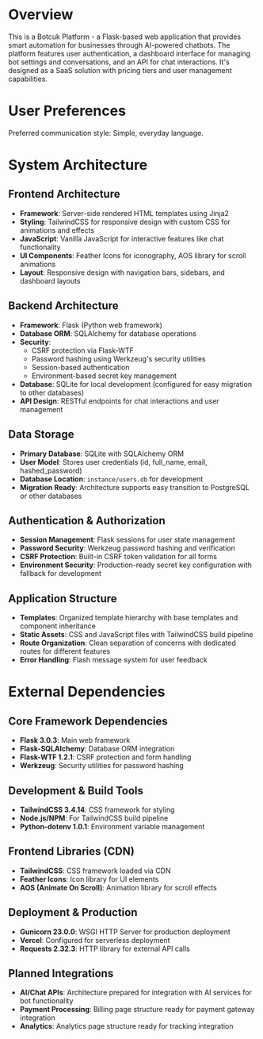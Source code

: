 # Overview

This is a Botcuk Platform - a Flask-based web application that provides smart automation for businesses through AI-powered chatbots. The platform features user authentication, a dashboard interface for managing bot settings and conversations, and an API for chat interactions. It's designed as a SaaS solution with pricing tiers and user management capabilities.

# User Preferences

Preferred communication style: Simple, everyday language.

# System Architecture

## Frontend Architecture
- **Framework**: Server-side rendered HTML templates using Jinja2
- **Styling**: TailwindCSS for responsive design with custom CSS for animations and effects
- **JavaScript**: Vanilla JavaScript for interactive features like chat functionality
- **UI Components**: Feather Icons for iconography, AOS library for scroll animations
- **Layout**: Responsive design with navigation bars, sidebars, and dashboard layouts

## Backend Architecture
- **Framework**: Flask (Python web framework)
- **Database ORM**: SQLAlchemy for database operations
- **Security**: 
  - CSRF protection via Flask-WTF
  - Password hashing using Werkzeug's security utilities
  - Session-based authentication
  - Environment-based secret key management
- **Database**: SQLite for local development (configured for easy migration to other databases)
- **API Design**: RESTful endpoints for chat interactions and user management

## Data Storage
- **Primary Database**: SQLite with SQLAlchemy ORM
- **User Model**: Stores user credentials (id, full_name, email, hashed_password)
- **Database Location**: `instance/users.db` for development
- **Migration Ready**: Architecture supports easy transition to PostgreSQL or other databases

## Authentication & Authorization
- **Session Management**: Flask sessions for user state management
- **Password Security**: Werkzeug password hashing and verification
- **CSRF Protection**: Built-in CSRF token validation for all forms
- **Environment Security**: Production-ready secret key configuration with fallback for development

## Application Structure
- **Templates**: Organized template hierarchy with base templates and component inheritance
- **Static Assets**: CSS and JavaScript files with TailwindCSS build pipeline
- **Route Organization**: Clean separation of concerns with dedicated routes for different features
- **Error Handling**: Flash message system for user feedback

# External Dependencies

## Core Framework Dependencies
- **Flask 3.0.3**: Main web framework
- **Flask-SQLAlchemy**: Database ORM integration
- **Flask-WTF 1.2.1**: CSRF protection and form handling
- **Werkzeug**: Security utilities for password hashing

## Development & Build Tools
- **TailwindCSS 3.4.14**: CSS framework for styling
- **Node.js/NPM**: For TailwindCSS build pipeline
- **Python-dotenv 1.0.1**: Environment variable management

## Frontend Libraries (CDN)
- **TailwindCSS**: CSS framework loaded via CDN
- **Feather Icons**: Icon library for UI elements
- **AOS (Animate On Scroll)**: Animation library for scroll effects

## Deployment & Production
- **Gunicorn 23.0.0**: WSGI HTTP Server for production deployment
- **Vercel**: Configured for serverless deployment
- **Requests 2.32.3**: HTTP library for external API calls

## Planned Integrations
- **AI/Chat APIs**: Architecture prepared for integration with AI services for bot functionality
- **Payment Processing**: Billing page structure ready for payment gateway integration
- **Analytics**: Analytics page structure ready for tracking integration